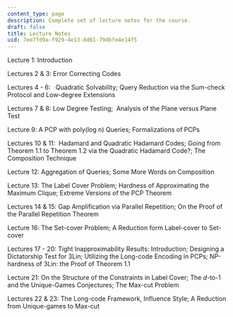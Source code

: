 ```yaml
---
content_type: page
description: Complete set of lecture notes for the course.
draft: false
title: Lecture Notes
uid: 7ee7fd9a-f929-4e13-8d61-79dbfe4e14f5
---
```

Lecture 1: Introduction

Lectures 2 & 3: Error Correcting Codes

Lectures 4 - 6:   Quadratic Solvability; Query Reduction via the Sum-check Protocol and Low-degree Extensions

Lectures 7 & 8: Low Degree Testing;  Analysis of the Plane versus Plane Test

Lecture 9: A PCP with poly(log n) Queries; Formalizations of PCPs 

Lectures 10 & 11:  Hadamard and Quadratic Hadamard Codes; Going from Theorem 1.1 to Theorem 1.2 via the Quadratic Hadamard Code?; The Composition Technique

Lecture 12: Aggregation of Queries; Some More Words on Composition

Lecture 13: The Label Cover Problem; Hardness of Approximating the Maximum Clique; Extreme Versions of the PCP Theorem

Lectures 14 & 15: Gap Amplification via Parallel Repetition; On the Proof of the Parallel Repetition Theorem

Lecture 16: The Set-cover Problem; A Reduction form Label-cover to Set-cover

Lectures 17 - 20: Tight Inapproximability Results: Introduction; Designing a Dictatorship Test for 3Lin; Utilizing the Long-code Encoding in PCPs; NP-hardness of 3Lin: the Proof of Theorem 1.1

Lecture 21: On the Structure of the Constraints in Label Cover; The *d*\-to-1 and the Unique-Games Conjectures; The Max-cut Problem

Lectures 22 & 23: The Long-code Framework, Influence Style; A Reduction from Unique-games to Max-cut